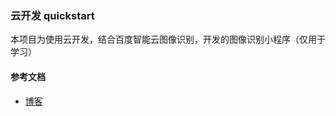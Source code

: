 ### 云开发 quickstart
本项目为使用云开发，结合百度智能云图像识别，开发的图像识别小程序（仅用于学习）

#### 参考文档

- [博客](https://xxn-my.github.io/2020/11/11/%E5%9B%BE%E5%83%8F%E8%AF%86%E5%88%AB+%E5%B0%8F%E7%A8%8B%E5%BA%8F%E4%BA%91%E7%AB%AF%E5%BC%80%E5%8F%91/)

